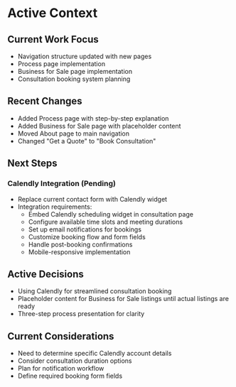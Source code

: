 # Active Context

## Current Work Focus
- Navigation structure updated with new pages
- Process page implementation
- Business for Sale page implementation
- Consultation booking system planning

## Recent Changes
- Added Process page with step-by-step explanation
- Added Business for Sale page with placeholder content
- Moved About page to main navigation
- Changed "Get a Quote" to "Book Consultation"

## Next Steps
### Calendly Integration (Pending)
- Replace current contact form with Calendly widget
- Integration requirements:
  - Embed Calendly scheduling widget in consultation page
  - Configure available time slots and meeting durations
  - Set up email notifications for bookings
  - Customize booking flow and form fields
  - Handle post-booking confirmations
  - Mobile-responsive implementation

## Active Decisions
- Using Calendly for streamlined consultation booking
- Placeholder content for Business for Sale listings until actual listings are ready
- Three-step process presentation for clarity

## Current Considerations
- Need to determine specific Calendly account details
- Consider consultation duration options
- Plan for notification workflow
- Define required booking form fields
